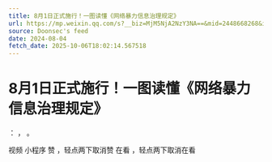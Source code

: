 ```yaml
---
title: 8月1日正式施行！一图读懂《网络暴力信息治理规定》
url: https://mp.weixin.qq.com/s?__biz=MjM5NjA2NzY3NA==&mid=2448668268&idx=2&sn=70d4102c317c4f4bae07b0da43e8763b
source: Doonsec's feed
date: 2024-08-04
fetch_date: 2025-10-06T18:02:14.567518
---
```


# 8月1日正式施行！一图读懂《网络暴力信息治理规定》

：
，
。

视频
小程序
赞
，轻点两下取消赞
在看
，轻点两下取消在看